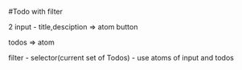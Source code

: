 #Todo with filter

2 input - title,desciption => atom
button

todos => atom

filter - selector(current set of Todos) - use atoms of input and todos